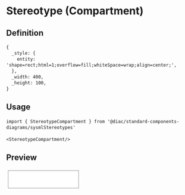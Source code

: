 # Stereotype (Compartment)

## Definition

```
{
  _style: { 
    entity: 'shape=rect;html=1;overflow=fill;whiteSpace=wrap;align=center;',
  },
  _width: 400,
  _height: 100,
}
```

## Usage

```
import { StereotypeCompartment } from '@diac/standard-components-diagrams/sysmlStereotypes'

<StereotypeCompartment/>
```

## Preview

<img src="./stereotype-compartment.png" width="200"/>
